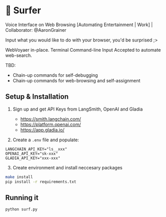 # 🌊 Surfer

Voice Interface on Web Browsing [Automating Entertainment | Work] | Collaborator: @AaronGrainer

Input what you would like to do with your browser, you'd be surprised ;>

WebVoyaer in-place. Terminal Command-line Input Accepted to automate web-search.

TBD:
- Chain-up commands for self-debugging
- Chain-up commands for web-browsing and self-assignment


## Setup & Installation

1. Sign up and get API Keys from LangSmith, OpenAI and Gladia

   - https://smith.langchain.com/
   - https://platform.openai.com/
   - https://app.gladia.io/

2. Create a `.env` file and populate:

```.env
LANGCHAIN_API_KEY="ls__xxx"
OPENAI_API_KEY="sk-xxx"
GLADIA_API_KEY="xxx-xxx"
```

3. Create environment and install neccesary packages

```bash
make install
pip install -r requirements.txt
```

## Running it 

```bash
python surf.py
```
